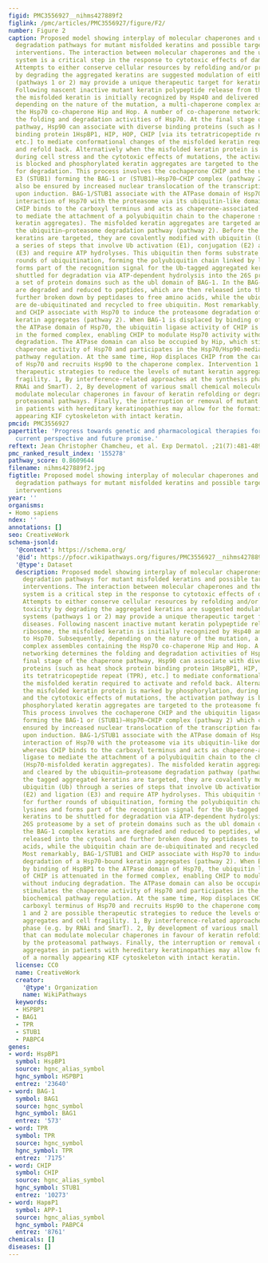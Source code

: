 ```yaml
---
figid: PMC3556927__nihms427889f2
figlink: /pmc/articles/PMC3556927/figure/F2/
number: Figure 2
caption: Proposed model showing interplay of molecular chaperones and ubiquitin–proteasome
  degradation pathways for mutant misfolded keratins and possible targets for therapeutic
  interventions. The interaction between molecular chaperones and the ubiquitin–proteasome
  system is a critical step in the response to cytotoxic effects of damaged keratins.
  Attempts to either conserve cellular resources by refolding and/or preventing toxicity
  by degrading the aggregated keratins are suggested modulation of either systems
  (pathways 1 or 2) may provide a unique therapeutic target for keratin diseases.
  Following nascent inactive mutant keratin polypeptide release from the ribosome,
  the misfolded keratin is initially recognized by Hsp40 and delivered to Hsp70. Subsequently,
  depending on the nature of the mutation, a multi-chaperone complex assembles containing
  the Hsp70 co-chaperone Hip and Hop. A number of co-chaperone networking determines
  the folding and degradation activities of Hsp70. At the final stage of the chaperone
  pathway, Hsp90 can associate with diverse binding proteins (such as heat shock protein
  binding protein 1HspBP1, HIP, HOP, CHIP [via its tetratricopeptide repeat (TPR),
  etc.] to mediate conformational changes of the misfolded keratin required to activate
  and refold back. Alternatively when the misfolded keratin protein is marked by phosphorylation,
  during cell stress and the cytotoxic effects of mutations, the activation pathway
  is blocked and phosphorylated keratin aggregates are targeted to the proteasome
  for degradation. This process involves the cochaperone CHIP and the ubiquitin ligases
  E3 (STUB1) forming the BAG-1 or (STUB1)–Hsp70–CHIP complex (pathway 2) which can
  also be ensured by increased nuclear translocation of the transcription factor pHSF-1
  upon induction. BAG-1/STUB1 associate with the ATPase domain of Hsp70 and mediate
  interaction of Hsp70 with the proteasome via its ubiquitin-like domain (ubl), whereas
  CHIP binds to the carboxyl terminus and acts as chaperone-associated ubiquitin ligase
  to mediate the attachment of a polyubiquitin chain to the chaperone substrate (Hsp70-misfolded
  keratin aggregates). The misfolded keratin aggregates are targeted and cleared by
  the ubiquitin–proteasome degradation pathway (pathway 2). Before the tagged aggregated
  keratins are targeted, they are covalently modified with ubiquitin (Ub) through
  a series of steps that involve Ub activation (E1), conjugation (E2) and ligation
  (E3) and require ATP hydrolyses. This ubiquitin then forms substrate for further
  rounds of ubiquitination, forming the polyubiquitin chain linked by lysines and
  forms part of the recognition signal for the Ub-tagged aggregated keratins to be
  shuttled for degradation via ATP-dependent hydrolysis into the 26S proteasome by
  a set of protein domains such as the ubl domain of BAG-1. In the BAG-1 complex keratins
  are degraded and reduced to peptides, which are then released into the cytosol and
  further broken down by peptidases to free amino acids, while the ubiquitin chain
  are de-ubiquitinated and recycled to free ubiquitin. Most remarkably, BAG-1/STUB1
  and CHIP associate with Hsp70 to induce the proteasome degradation of a Hsp70-bound
  keratin aggregates (pathway 2). When BAG-1 is displaced by binding of HspBP1 to
  the ATPase domain of Hsp70, the ubiquitin ligase activity of CHIP is attenuated
  in the formed complex, enabling CHIP to modulate Hsp70 activity without inducing
  degradation. The ATPase domain can also be occupied by Hip, which stimulates the
  chaperone activity of Hsp70 and participates in the Hsp70/Hsp90-mediated biochemical
  pathway regulation. At the same time, Hop displaces CHIP from the carboxyl terminus
  of Hsp70 and recruits Hsp90 to the chaperone complex. Intervention 1 and 2 are possible
  therapeutic strategies to reduce the levels of mutant keratin aggregates and cell
  fragility. 1, By interference-related approaches at the synthesis phase (e.g. by
  RNAi and SmarT). 2, By development of various small chemical molecules that can
  modulate molecular chaperones in favour of keratin refolding or degradation by the
  proteasomal pathways. Finally, the interruption or removal of mutant keratin aggregates
  in patients with hereditary keratinopathies may allow for the formation of a normally
  appearing KIF cytoskeleton with intact keratin.
pmcid: PMC3556927
papertitle: 'Progress towards genetic and pharmacological therapies for keratin genodermatoses:
  current perspective and future promise.'
reftext: Jean Christopher Chamcheu, et al. Exp Dermatol. ;21(7):481-489.
pmc_ranked_result_index: '155278'
pathway_score: 0.8609644
filename: nihms427889f2.jpg
figtitle: Proposed model showing interplay of molecular chaperones and ubiquitin–proteasome
  degradation pathways for mutant misfolded keratins and possible targets for therapeutic
  interventions
year: ''
organisms:
- Homo sapiens
ndex: ''
annotations: []
seo: CreativeWork
schema-jsonld:
  '@context': https://schema.org/
  '@id': https://pfocr.wikipathways.org/figures/PMC3556927__nihms427889f2.html
  '@type': Dataset
  description: Proposed model showing interplay of molecular chaperones and ubiquitin–proteasome
    degradation pathways for mutant misfolded keratins and possible targets for therapeutic
    interventions. The interaction between molecular chaperones and the ubiquitin–proteasome
    system is a critical step in the response to cytotoxic effects of damaged keratins.
    Attempts to either conserve cellular resources by refolding and/or preventing
    toxicity by degrading the aggregated keratins are suggested modulation of either
    systems (pathways 1 or 2) may provide a unique therapeutic target for keratin
    diseases. Following nascent inactive mutant keratin polypeptide release from the
    ribosome, the misfolded keratin is initially recognized by Hsp40 and delivered
    to Hsp70. Subsequently, depending on the nature of the mutation, a multi-chaperone
    complex assembles containing the Hsp70 co-chaperone Hip and Hop. A number of co-chaperone
    networking determines the folding and degradation activities of Hsp70. At the
    final stage of the chaperone pathway, Hsp90 can associate with diverse binding
    proteins (such as heat shock protein binding protein 1HspBP1, HIP, HOP, CHIP [via
    its tetratricopeptide repeat (TPR), etc.] to mediate conformational changes of
    the misfolded keratin required to activate and refold back. Alternatively when
    the misfolded keratin protein is marked by phosphorylation, during cell stress
    and the cytotoxic effects of mutations, the activation pathway is blocked and
    phosphorylated keratin aggregates are targeted to the proteasome for degradation.
    This process involves the cochaperone CHIP and the ubiquitin ligases E3 (STUB1)
    forming the BAG-1 or (STUB1)–Hsp70–CHIP complex (pathway 2) which can also be
    ensured by increased nuclear translocation of the transcription factor pHSF-1
    upon induction. BAG-1/STUB1 associate with the ATPase domain of Hsp70 and mediate
    interaction of Hsp70 with the proteasome via its ubiquitin-like domain (ubl),
    whereas CHIP binds to the carboxyl terminus and acts as chaperone-associated ubiquitin
    ligase to mediate the attachment of a polyubiquitin chain to the chaperone substrate
    (Hsp70-misfolded keratin aggregates). The misfolded keratin aggregates are targeted
    and cleared by the ubiquitin–proteasome degradation pathway (pathway 2). Before
    the tagged aggregated keratins are targeted, they are covalently modified with
    ubiquitin (Ub) through a series of steps that involve Ub activation (E1), conjugation
    (E2) and ligation (E3) and require ATP hydrolyses. This ubiquitin then forms substrate
    for further rounds of ubiquitination, forming the polyubiquitin chain linked by
    lysines and forms part of the recognition signal for the Ub-tagged aggregated
    keratins to be shuttled for degradation via ATP-dependent hydrolysis into the
    26S proteasome by a set of protein domains such as the ubl domain of BAG-1. In
    the BAG-1 complex keratins are degraded and reduced to peptides, which are then
    released into the cytosol and further broken down by peptidases to free amino
    acids, while the ubiquitin chain are de-ubiquitinated and recycled to free ubiquitin.
    Most remarkably, BAG-1/STUB1 and CHIP associate with Hsp70 to induce the proteasome
    degradation of a Hsp70-bound keratin aggregates (pathway 2). When BAG-1 is displaced
    by binding of HspBP1 to the ATPase domain of Hsp70, the ubiquitin ligase activity
    of CHIP is attenuated in the formed complex, enabling CHIP to modulate Hsp70 activity
    without inducing degradation. The ATPase domain can also be occupied by Hip, which
    stimulates the chaperone activity of Hsp70 and participates in the Hsp70/Hsp90-mediated
    biochemical pathway regulation. At the same time, Hop displaces CHIP from the
    carboxyl terminus of Hsp70 and recruits Hsp90 to the chaperone complex. Intervention
    1 and 2 are possible therapeutic strategies to reduce the levels of mutant keratin
    aggregates and cell fragility. 1, By interference-related approaches at the synthesis
    phase (e.g. by RNAi and SmarT). 2, By development of various small chemical molecules
    that can modulate molecular chaperones in favour of keratin refolding or degradation
    by the proteasomal pathways. Finally, the interruption or removal of mutant keratin
    aggregates in patients with hereditary keratinopathies may allow for the formation
    of a normally appearing KIF cytoskeleton with intact keratin.
  license: CC0
  name: CreativeWork
  creator:
    '@type': Organization
    name: WikiPathways
  keywords:
  - HSPBP1
  - BAG1
  - TPR
  - STUB1
  - PABPC4
genes:
- word: HspBP1
  symbol: HspBP1
  source: hgnc_alias_symbol
  hgnc_symbol: HSPBP1
  entrez: '23640'
- word: BAG-1
  symbol: BAG1
  source: hgnc_symbol
  hgnc_symbol: BAG1
  entrez: '573'
- word: TPR
  symbol: TPR
  source: hgnc_symbol
  hgnc_symbol: TPR
  entrez: '7175'
- word: CHIP
  symbol: CHIP
  source: hgnc_alias_symbol
  hgnc_symbol: STUB1
  entrez: '10273'
- word: НapвP1
  symbol: APP-1
  source: hgnc_alias_symbol
  hgnc_symbol: PABPC4
  entrez: '8761'
chemicals: []
diseases: []
---
```

